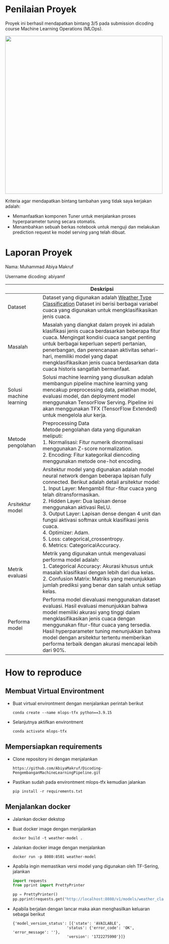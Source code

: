 # Penilaian Proyek
Proyek ini berhasil mendapatkan bintang 3/5 pada submission dicoding course Machine Learning Operations (MLOps).

<img src="https://raw.githubusercontent.com/AbiyaMakruf/Dicoding-PengembanganMachineLearningPipeline/main/image/nilai.png" width="500">

Kriteria agar mendapatkan bintang tambahan yang tidak saya kerjakan adalah: 
- Memanfaatkan komponen Tuner untuk menjalankan proses hyperparameter tuning secara otomatis.
- Menambahkan sebuah berkas notebook untuk menguji dan melakukan prediction request ke model serving yang telah dibuat.

# Laporan Proyek
Nama: Muhammad Abiya Makruf

Username dicoding: abiyamf

| | Deskripsi |
| ----------- | ----------- |
| Dataset |Dataset yang digunakan adalah [Weather Type Classification](https://www.kaggle.com/datasets/nikhil7280/weather-type-classification/data) Dataset ini berisi berbagai variabel cuaca yang digunakan untuk mengklasifikasikan jenis cuaca.|
| Masalah | Masalah yang diangkat dalam proyek ini adalah klasifikasi jenis cuaca berdasarkan beberapa fitur cuaca. Mengingat kondisi cuaca sangat penting untuk berbagai keperluan seperti pertanian, penerbangan, dan perencanaan aktivitas sehari-hari, memiliki model yang dapat mengklasifikasikan jenis cuaca berdasarkan data cuaca historis sangatlah bermanfaat. |
| Solusi machine learning | Solusi machine learning yang diusulkan adalah membangun pipeline machine learning yang mencakup preprocessing data, pelatihan model, evaluasi model, dan deployment model menggunakan TensorFlow Serving. Pipeline ini akan menggunakan TFX (TensorFlow Extended) untuk mengelola alur kerja. |
| Metode pengolahan | Preprocessing Data <br> Metode pengolahan data yang digunakan meliputi: <br> 1. Normalisasi: Fitur numerik dinormalisasi menggunakan Z-score normalization. <br> 2. Encoding: Fitur kategorikal diencoding menggunakan metode one-hot encoding. |
| Arsitektur model | Arsitektur model yang digunakan adalah model neural network dengan beberapa lapisan fully connected. Berikut adalah detail arsitektur model: <br> 1. Input Layer: Mengambil fitur-fitur cuaca yang telah ditransformasikan. <br> 2. Hidden Layer: Dua lapisan dense menggunakan aktivasi ReLU. <br> 3. Output Layer: Lapisan dense dengan 4 unit dan fungsi aktivasi softmax untuk klasifikasi jenis cuaca. <br> 4. Optimizer: Adam. <br> 5. Loss: categorical_crossentropy. <br> 6. Metrics: CategoricalAccuracy. |
| Metrik evaluasi | Metrik yang digunakan untuk mengevaluasi performa model adalah: <br> 1. Categorical Accuracy: Akurasi khusus untuk masalah klasifikasi dengan lebih dari dua kelas. <br> 2. Confusion Matrix: Matriks yang menunjukkan jumlah prediksi yang benar dan salah untuk setiap kelas. |
| Performa model | Performa model dievaluasi menggunakan dataset evaluasi. Hasil evaluasi menunjukkan bahwa model memiliki akurasi yang tinggi dalam mengklasifikasikan jenis cuaca dengan menggunakan fitur-fitur cuaca yang tersedia. Hasil hyperparameter tuning menunjukkan bahwa model dengan arsitektur tertentu memberikan performa terbaik dengan akurasi mencapai lebih dari 90%. |

# How to reproduce
## Membuat Virtual Environtment

- Buat virtual environtment dengan menjalankan perintah berikut 

    ```
    conda create --name mlops-tfx python==3.9.15
    ```

- Selanjutnya aktifkan environtment 

    ```
    conda activate mlops-tfx
    ```

## Mempersiapkan requirements
- Clone repository ini dengan menjalankan 

    ```
    https://github.com/AbiyaMakruf/Dicoding-PengembanganMachineLearningPipeline.git
    ```

- Pastikan sudah pada environtment mlops-tfx kemudian jalankan 

    ```
    pip install -r requirements.txt
    ```

## Menjalankan docker
- Jalankan docker dekstop

- Buat docker image dengan menjalankan
    ```
    docker build -t weather-model .
    ```

- Jalankan docker image dengan menjalankan
    ```
    docker run -p 8080:8501 weather-model
    ```

- Apabila ingin memastikan versi model yang digunakan oleh TF-Sering, jalankan 
    ```python
    import requests
    from pprint import PrettyPrinter
    
    pp = PrettyPrinter()
    pp.pprint(requests.get("http://localhost:8080/v1/models/weather_classification_model").json())
    ```

- Apabila berjalan dengan lancar maka akan menghasilkan keluaran sebagai berikut
    ```
    {'model_version_status': [{'state': 'AVAILABLE',
                            'status': {'error_code': 'OK', 'error_message': ''},
                            'version': '1722275990'}]}
    ```
